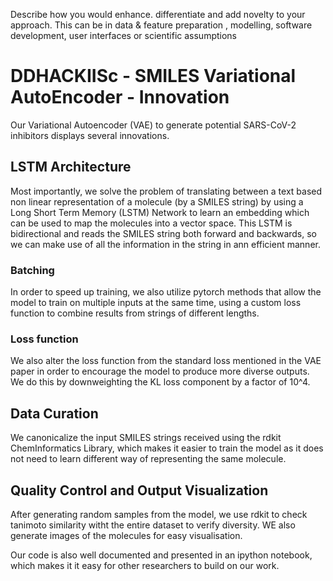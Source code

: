 Describe how you would enhance. differentiate and add novelty to your approach. This can be in data & feature preparation , modelling, software development, user interfaces or scientific assumptions

# DDHACKIISc - SMILES Variational AutoEncoder - Innovation

Our Variational Autoencoder (VAE) to generate potential SARS-CoV-2 inhibitors displays several innovations.

## LSTM Architecture

Most importantly, we solve the problem of translating between a text based non linear representation of a molecule (by a SMILES string) by using a Long Short Term Memory (LSTM) Network to learn an embedding which can be used to map the molecules into a vector space. This LSTM is bidirectional and reads the SMILES string both forward and backwards, so we can make use of all the information in the string in ann efficient manner.

### Batching

In order to speed up training, we also utilize pytorch methods that allow the model to train on multiple inputs at the same time, using a custom loss function to combine results from strings of different lengths.

### Loss function
We also alter the loss function from the standard loss mentioned in the VAE paper in order to encourage the model to produce more diverse outputs. We do this by downweighting the KL loss component by a factor of 10^4.

## Data Curation
We canonicalize the input SMILES strings received using the rdkit ChemInformatics Library, which makes it easier to train the model as it does not need to learn different way of representing the same molecule.

## Quality Control and Output Visualization
After generating random samples from the model, we use rdkit to check tanimoto similarity witht the entire dataset to verify diversity. WE also generate images of the molecules for easy visualisation. 

Our code is also well documented and presented in an ipython notebook, which makes it it easy for other researchers to build on our work.